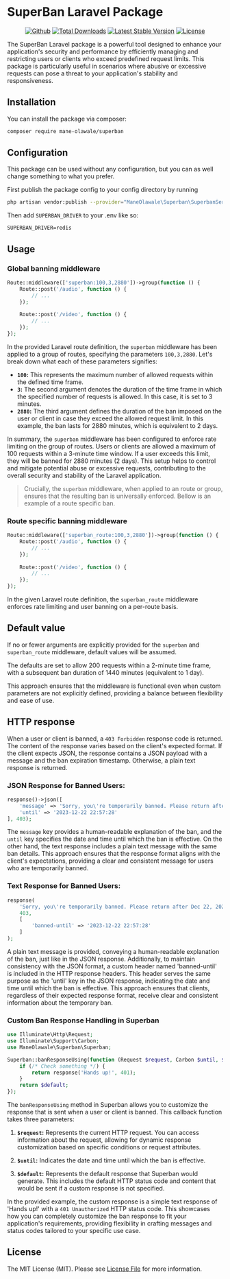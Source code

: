 # SuperBan Laravel Package

<p align="center">
<a href="https://github.com/Mane-Olawale/superban"><img src="https://github.com/Mane-Olawale/superban/actions/workflows/tests.yml/badge.svg" alt="Github"></a>
<a href="https://packagist.org/packages/mane-olawale/superban"><img src="https://img.shields.io/packagist/dt/mane-olawale/superban" alt="Total Downloads"></a>
<a href="https://packagist.org/packages/mane-olawale/superban"><img src="https://img.shields.io/packagist/v/mane-olawale/superban" alt="Latest Stable Version"></a>
<a href="https://packagist.org/packages/mane-olawale/superban"><img src="https://img.shields.io/packagist/l/mane-olawale/superban" alt="License"></a>
</p>

The SuperBan Laravel package is a powerful tool designed to enhance your application's security and performance by efficiently managing and restricting users or clients who exceed predefined request limits. This package is particularly useful in scenarios where abusive or excessive requests can pose a threat to your application's stability and responsiveness.

## Installation

You can install the package via composer:

```bash
composer require mane-olawale/superban
```

## Configuration

This package can be used without any configuration, but you can as well change something to what you prefer.

First publish the package config to your config directory by running

```bash
php artisan vendor:publish --provider="ManeOlawale\Superban\SuperbanServiceProvider" --tag="superban.config"
```

Then add `SUPERBAN_DRIVER` to your .env like so:

```env
SUPERBAN_DRIVER=redis
```

## Usage

### Global banning middleware

```php
Route::middleware(['superban:100,3,2880'])->group(function () {
    Route::post('/audio', function () {
        // ...
    });
 
    Route::post('/video', function () {
        // ...
    });
});
```

In the provided Laravel route definition, the `superban` middleware has been applied to a group of routes, specifying the parameters `100,3,2880`. Let's break down what each of these parameters signifies:

- **`100`:** This represents the maximum number of allowed requests within the defined time frame.
- **`3`:** The second argument denotes the duration of the time frame in which the specified number of requests is allowed. In this case, it is set to 3 minutes.
- **`2880`:** The third argument defines the duration of the ban imposed on the user or client in case they exceed the allowed request limit. In this example, the ban lasts for 2880 minutes, which is equivalent to 2 days.

In summary, the `superban` middleware has been configured to enforce rate limiting on the group of routes. Users or clients are allowed a maximum of 100 requests within a 3-minute time window. If a user exceeds this limit, they will be banned for 2880 minutes (2 days). This setup helps to control and mitigate potential abuse or excessive requests, contributing to the overall security and stability of the Laravel application.

> Crucially, the `superban` middleware, when applied to an route or group, ensures that the resulting ban is universally enforced. Bellow is an example of a route specific ban.

### Route specific banning middleware

```php
Route::middleware(['superban_route:100,3,2880'])->group(function () {
    Route::post('/audio', function () {
        // ...
    });
 
    Route::post('/video', function () {
        // ...
    });
});
```
In the given Laravel route definition, the `superban_route` middleware enforces rate limiting and user banning on a per-route basis.

## Default value

If no or fewer arguments are explicitly provided for the `superban` and `superban_route` middleware, default values will be assumed.

The defaults are set to allow 200 requests within a 2-minute time frame, with a subsequent ban duration of 1440 minutes (equivalent to 1 day).

This approach ensures that the middleware is functional even when custom parameters are not explicitly defined, providing a balance between flexibility and ease of use.

## HTTP response

When a user or client is banned, a `403 Forbidden` response code is returned. The content of the response varies based on the client's expected format. If the client expects JSON, the response contains a JSON payload with a message and the ban expiration timestamp. Otherwise, a plain text response is returned.

### JSON Response for Banned Users:
```php
response()->json([
    'message' => 'Sorry, you\'re temporarily banned. Please return after Dec 22, 2023, 10:57 pm.',
    'until' => '2023-12-22 22:57:28'
], 403);
```
The `message` key provides a human-readable explanation of the ban, and the `until` key specifies the date and time until which the ban is effective. On the other hand, the text response includes a plain text message with the same ban details. This approach ensures that the response format aligns with the client's expectations, providing a clear and consistent message for users who are temporarily banned.

### Text Response for Banned Users:
```php
response(
    'Sorry, you\'re temporarily banned. Please return after Dec 22, 2023, 10:57 pm.',
    403,
    [
        'banned-until' => '2023-12-22 22:57:28'
    ]
);
```
A plain text message is provided, conveying a human-readable explanation of the ban, just like in the JSON response. Additionally, to maintain consistency with the JSON format, a custom header named 'banned-until' is included in the HTTP response headers. This header serves the same purpose as the 'until' key in the JSON response, indicating the date and time until which the ban is effective. This approach ensures that clients, regardless of their expected response format, receive clear and consistent information about the temporary ban.

### Custom Ban Response Handling in Superban

```php
use Illuminate\Http\Request;
use Illuminate\Support\Carbon;
use ManeOlawale\Superban\Superban;

Superban::banResponseUsing(function (Request $request, Carbon $until, $default) {
    if (/* Check something */) {
        return response('Hands up!', 401);
    }
    return $default;
});
```

The `banResponseUsing` method in Superban allows you to customize the response that is sent when a user or client is banned. This callback function takes three parameters:

1. **`$request`:** Represents the current HTTP request. You can access information about the request, allowing for dynamic response customization based on specific conditions or request attributes.

2. **`$until`:** Indicates the date and time until which the ban is effective.

3. **`$default`:** Represents the default response that Superban would generate. This includes the default HTTP status code and content that would be sent if a custom response is not specified.

In the provided example, the custom response is a simple text response of 'Hands up!' with a `401 Unauthorized` HTTP status code. This showcases how you can completely customize the ban response to fit your application's requirements, providing flexibility in crafting messages and status codes tailored to your specific use case.

## License

The MIT License (MIT). Please see [License File](LICENSE.md) for more information.
